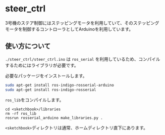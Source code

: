 # steer_ctrl

3号機のステア制御にはステッピングモータを利用していて、そのステッピングモータを制御するコントローラとしてArduinoを利用しています。

## 使い方について

`./steer_ctrl/steer_ctrl.ino` は `ros_serial` を利用しているため、コンパイルするためにはライブラリが必要です。

必要なパッケージをインストールします。
```bash
sudo apt-get install ros-indigo-rosserial-arduino
sudo apt-get install ros-indigo-rosserial
```

`ros_lib`をコンパイルします。
```
cd <sketchbook>/libraries
rm -rf ros_lib
rosrun rosserial_arduino make_libraries.py .
```
`<sketchbook>`ディレクトリは通常、ホームディレクトリ直下にあります。
